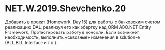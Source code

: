 # NET.W.2019.Shevchenko.20

Добавить в проект (Homework. Day 15) для работы с банковским счетом реализацию DAL, реализуя его как обертку над ORM ADO.NET Entity Framework. Протестировать работу в консоли. Если возникнет необходимость, выполнить &laquo;сквозные&raquo; изменения в solution-e (BLL,BLL.Interface и т.п.).